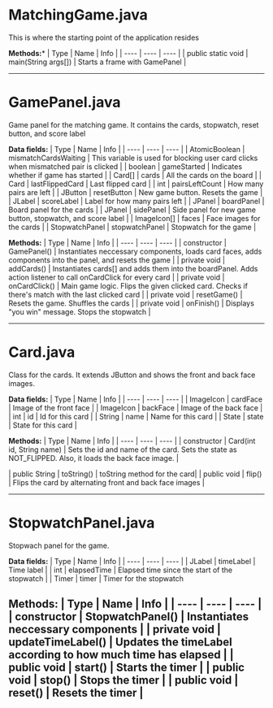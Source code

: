 # MatchingGame.java
This is where the starting point of the application resides

**Methods:***
| Type | Name | Info |
| ---- | ---- | ---- |
| public static void | main(String args[]) | Starts a frame with GamePanel |

------------------

# GamePanel.java
Game panel for the matching game. It contains the cards, stopwatch, reset button, and score label

**Data fields:**
| Type | Name | Info |
| ---- | ---- | ---- |
| AtomicBoolean | mismatchCardsWaiting | This variable is used for blocking user card clicks when mismatched pair is clicked |
| boolean | gameStarted | Indicates whether if game has started |
| Card[] | cards | All the cards on the board |
| Card | lastFlippedCard | Last flipped card |
| int | pairsLeftCount | How many pairs are left |
| JButton | resetButton | New game button. Resets the game |
| JLabel | scoreLabel | Label for how many pairs left |
| JPanel | boardPanel | Board panel for the cards |
| JPanel | sidePanel | Side panel for new game button, stopwatch, and score label |
| ImageIcon[] | faces | Face images for the cards |
| StopwatchPanel | stopwatchPanel | Stopwatch for the game |

**Methods:**
| Type | Name | Info |
| ---- | ---- | ---- |
| constructor  | GamePanel() | Instantiates neccessary components, loads card faces, adds components into the panel, and resets the game |
| private void | addCards() | Instantiates cards[] and adds them into the boardPanel. Adds action listener to call onCardClick for every card |
| private void | onCardClick() | Main game logic. Flips the given clicked card. Checks if there's match with the last clicked card |
| private void | resetGame() | Resets the game. Shuffles the cards |
| private void | onFinish() | Displays "you win" message. Stops the stopwatch |

------------------

# Card.java
Class for the cards. It extends JButton and shows the front and back face images.

**Data fields:**
| Type | Name | Info |
| ---- | ---- | ---- |
| ImageIcon | cardFace | Image of the front face |
| ImageIcon | backFace | Image of the back face |
| int | id | Id for this card |
| String | name | Name for this card |
| State | state | State for this card |

**Methods:**
| Type | Name | Info |
| ---- | ---- | ---- |
| constructor | Card(int id, String name) | Sets the id and name of the card. Sets the state as NOT_FLIPPED. Also, it loads the back face image. |

| public String | toString() | toString method for the card|
| public void | flip() | Flips the card by alternating front and back face images |

------------------

# StopwatchPanel.java
Stopwach panel for the game.

**Data fields:**
| Type | Name | Info |
| ---- | ---- | ---- |
| JLabel | timeLabel | Time label |
| int | elapsedTime | Elapsed time since the start of the stopwatch |
| Timer | timer | Timer for the stopwatch

**Methods:**
| Type | Name | Info |
| ---- | ---- | ---- |
| constructor | StopwatchPanel() | Instantiates neccessary components |
| private void | updateTimeLabel() | Updates the timeLabel according to how much time has elapsed |
| public void | start() | Starts the timer |
| public void | stop() | Stops the timer |
| public void | reset() | Resets the timer |
------------------